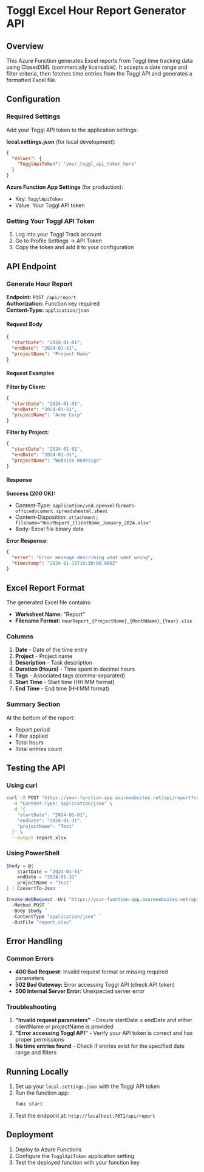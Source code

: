 # Toggl Excel Hour Report Generator API

## Overview

This Azure Function generates Excel reports from Toggl time tracking data using ClosedXML (commercially licensable). It accepts a date range and filter criteria, then fetches time entries from the Toggl API and generates a formatted Excel file.

## Configuration

### Required Settings

Add your Toggl API token to the application settings:

**local.settings.json** (for local development):

```json
{
  "Values": {
    "TogglApiToken": "your_toggl_api_token_here"
  }
}
```

**Azure Function App Settings** (for production):

- Key: `TogglApiToken`
- Value: Your Toggl API token

### Getting Your Toggl API Token

1. Log into your Toggl Track account
2. Go to Profile Settings → API Token
3. Copy the token and add it to your configuration

## API Endpoint

### Generate Hour Report

**Endpoint:** `POST /api/report`  
**Authorization:** Function key required  
**Content-Type:** `application/json`

#### Request Body

```json
{
  "startDate": "2024-01-01",
  "endDate": "2024-01-31",
  "projectName": "Project Name"
}
```

#### Request Examples

**Filter by Client:**

```json
{
  "startDate": "2024-01-01",
  "endDate": "2024-01-31",
  "projectName": "Acme Corp"
}
```

**Filter by Project:**

```json
{
  "startDate": "2024-01-01",
  "endDate": "2024-01-31",
  "projectName": "Website Redesign"
}
```

#### Response

**Success (200 OK):**

- Content-Type: `application/vnd.openxmlformats-officedocument.spreadsheetml.sheet`
- Content-Disposition: `attachment; filename="HourReport_ClientName_January_2024.xlsx"`
- Body: Excel file binary data

**Error Response:**

```json
{
  "error": "Error message describing what went wrong",
  "timestamp": "2024-01-15T10:30:00.000Z"
}
```

## Excel Report Format

The generated Excel file contains:

- **Worksheet Name:** "Report"
- **Filename Format:** `HourReport_{ProjectName}_{MonthName}_{Year}.xlsx`

### Columns

1. **Date** - Date of the time entry
2. **Project** - Project name
3. **Description** - Task description
4. **Duration (Hours)** - Time spent in decimal hours
5. **Tags** - Associated tags (comma-separated)
6. **Start Time** - Start time (HH:MM format)
7. **End Time** - End time (HH:MM format)

### Summary Section

At the bottom of the report:

- Report period
- Filter applied
- Total hours
- Total entries count

## Testing the API

### Using curl

```bash
curl -X POST "https://your-function-app.azurewebsites.net/api/report?code=your-function-key" \
  -H "Content-Type: application/json" \
  -d '{
    "startDate": "2024-01-01",
    "endDate": "2024-01-31",
    "projectName": "Test"
  }' \
  --output report.xlsx
```

### Using PowerShell

```powershell
$body = @{
    startDate = "2024-01-01"
    endDate = "2024-01-31"
    projectName = "Test"
} | ConvertTo-Json

Invoke-WebRequest -Uri "https://your-function-app.azurewebsites.net/api/report?code=your-function-key" `
  -Method POST `
  -Body $body `
  -ContentType "application/json" `
  -OutFile "report.xlsx"
```

## Error Handling

### Common Errors

- **400 Bad Request:** Invalid request format or missing required parameters
- **502 Bad Gateway:** Error accessing Toggl API (check API token)
- **500 Internal Server Error:** Unexpected server error

### Troubleshooting

1. **"Invalid request parameters"** - Ensure startDate ≤ endDate and either clientName or projectName is provided
2. **"Error accessing Toggl API"** - Verify your API token is correct and has proper permissions
3. **No time entries found** - Check if entries exist for the specified date range and filters

## Running Locally

1. Set up your `local.settings.json` with the Toggl API token
2. Run the function app:
   ```bash
   func start
   ```
3. Test the endpoint at: `http://localhost:7071/api/report`

## Deployment

1. Deploy to Azure Functions
2. Configure the `TogglApiToken` application setting
3. Test the deployed function with your function key
